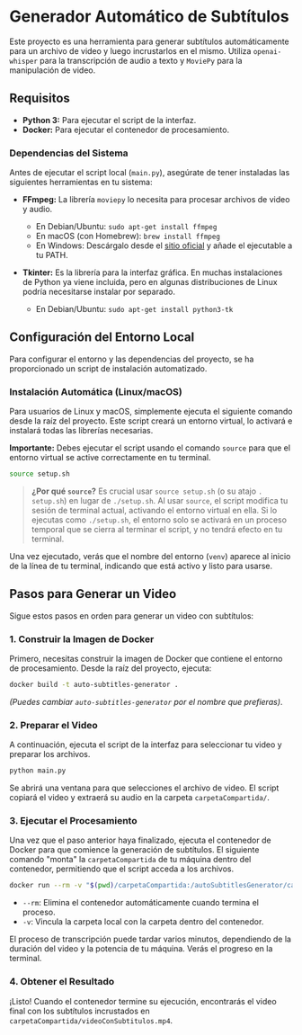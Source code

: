 # Generador Automático de Subtítulos

Este proyecto es una herramienta para generar subtítulos automáticamente para un archivo de video y luego incrustarlos en el mismo. Utiliza `openai-whisper` para la transcripción de audio a texto y `MoviePy` para la manipulación de video.

## Requisitos

*   **Python 3:** Para ejecutar el script de la interfaz.
*   **Docker:** Para ejecutar el contenedor de procesamiento.

### Dependencias del Sistema

Antes de ejecutar el script local (`main.py`), asegúrate de tener instaladas las siguientes herramientas en tu sistema:

*   **FFmpeg:** La librería `moviepy` lo necesita para procesar archivos de video y audio.
    *   En Debian/Ubuntu: `sudo apt-get install ffmpeg`
    *   En macOS (con Homebrew): `brew install ffmpeg`
    *   En Windows: Descárgalo desde el [sitio oficial](https://ffmpeg.org/download.html) y añade el ejecutable a tu PATH.

*   **Tkinter:** Es la librería para la interfaz gráfica. En muchas instalaciones de Python ya viene incluida, pero en algunas distribuciones de Linux podría necesitarse instalar por separado.
    *   En Debian/Ubuntu: `sudo apt-get install python3-tk`

## Configuración del Entorno Local

Para configurar el entorno y las dependencias del proyecto, se ha proporcionado un script de instalación automatizado.

### Instalación Automática (Linux/macOS)

Para usuarios de Linux y macOS, simplemente ejecuta el siguiente comando desde la raíz del proyecto. Este script creará un entorno virtual, lo activará e instalará todas las librerías necesarias.

**Importante:** Debes ejecutar el script usando el comando `source` para que el entorno virtual se active correctamente en tu terminal.

```bash
source setup.sh
```

> **¿Por qué `source`?**
> Es crucial usar `source setup.sh` (o su atajo `. setup.sh`) en lugar de `./setup.sh`. Al usar `source`, el script modifica tu sesión de terminal actual, activando el entorno virtual en ella. Si lo ejecutas como `./setup.sh`, el entorno solo se activará en un proceso temporal que se cierra al terminar el script, y no tendrá efecto en tu terminal.

Una vez ejecutado, verás que el nombre del entorno (`venv`) aparece al inicio de la línea de tu terminal, indicando que está activo y listo para usarse.

## Pasos para Generar un Video

Sigue estos pasos en orden para generar un video con subtítulos:

### 1. Construir la Imagen de Docker

Primero, necesitas construir la imagen de Docker que contiene el entorno de procesamiento. Desde la raíz del proyecto, ejecuta:

```bash
docker build -t auto-subtitles-generator .
```

*(Puedes cambiar `auto-subtitles-generator` por el nombre que prefieras)*.

### 2. Preparar el Video

A continuación, ejecuta el script de la interfaz para seleccionar tu video y preparar los archivos.

```bash
python main.py
```

Se abrirá una ventana para que selecciones el archivo de video. El script copiará el video y extraerá su audio en la carpeta `carpetaCompartida/`.

### 3. Ejecutar el Procesamiento

Una vez que el paso anterior haya finalizado, ejecuta el contenedor de Docker para que comience la generación de subtítulos. El siguiente comando "monta" la `carpetaCompartida` de tu máquina dentro del contenedor, permitiendo que el script acceda a los archivos.

```bash
docker run --rm -v "$(pwd)/carpetaCompartida:/autoSubtitlesGenerator/carpetaCompartida" auto-subtitles-generator
```

*   `--rm`: Elimina el contenedor automáticamente cuando termina el proceso.
*   `-v`: Vincula la carpeta local con la carpeta dentro del contenedor.

El proceso de transcripción puede tardar varios minutos, dependiendo de la duración del video y la potencia de tu máquina. Verás el progreso en la terminal.

### 4. Obtener el Resultado

¡Listo! Cuando el contenedor termine su ejecución, encontrarás el video final con los subtítulos incrustados en `carpetaCompartida/videoConSubtitulos.mp4`.
